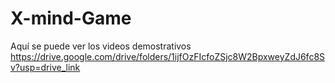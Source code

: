 # X-mind-Game
Aquí se puede ver los videos demostrativos
https://drive.google.com/drive/folders/1ijfOzFIcfoZSjc8W2BpxweyZdJ6fc8Sv?usp=drive_link

